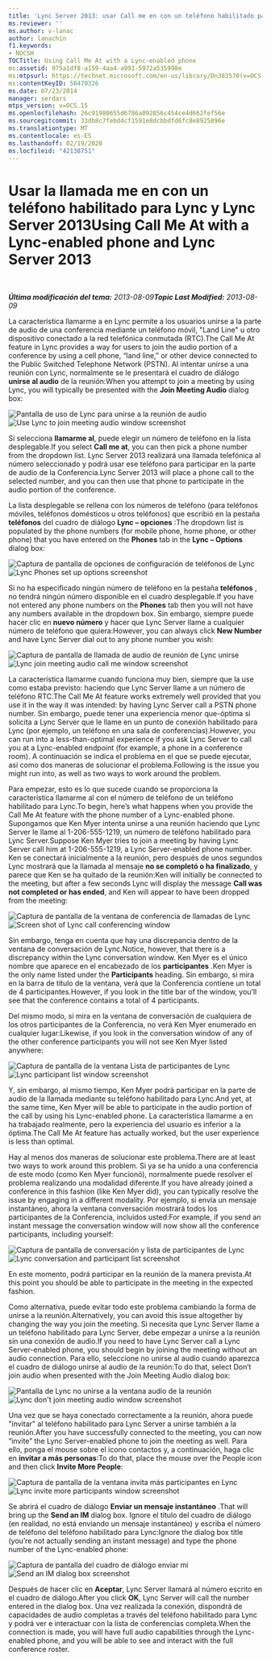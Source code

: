 ```yaml
---
title: 'Lync Server 2013: usar Call me en con un teléfono habilitado para Lync'
ms.reviewer: ''
ms.author: v-lanac
author: lanachin
f1.keywords:
- NOCSH
TOCTitle: Using Call Me At with a Lync-enabled phone
ms:assetid: 975a1df8-a159-4aa4-a991-5972a535998e
ms:mtpsurl: https://technet.microsoft.com/en-us/library/Dn383570(v=OCS.15)
ms:contentKeyID: 56470326
ms.date: 07/23/2014
manager: serdars
mtps_version: v=OCS.15
ms.openlocfilehash: 26c91980655d6786a092856c454ce4d662fef56e
ms.sourcegitcommit: 33db8c7febd4cf1591e8dcbbdfd6fc8e8925896e
ms.translationtype: MT
ms.contentlocale: es-ES
ms.lasthandoff: 02/19/2020
ms.locfileid: "42138751"
---
```

<div data-xmlns="http://www.w3.org/1999/xhtml">

<div class="topic" data-xmlns="http://www.w3.org/1999/xhtml" data-msxsl="urn:schemas-microsoft-com:xslt" data-cs="http://msdn.microsoft.com/">

<div data-asp="https://msdn2.microsoft.com/asp">

# <a name="using-call-me-at-with-a-lync-enabled-phone-and-lync-server-2013"></a><span data-ttu-id="fa59b-102">Usar la llamada me en con un teléfono habilitado para Lync y Lync Server 2013</span><span class="sxs-lookup"><span data-stu-id="fa59b-102">Using Call Me At with a Lync-enabled phone and Lync Server 2013</span></span>

</div>

<div id="mainSection">

<div id="mainBody">

<span> </span>

<span data-ttu-id="fa59b-103">_**Última modificación del tema:** 2013-08-09_</span><span class="sxs-lookup"><span data-stu-id="fa59b-103">_**Topic Last Modified:** 2013-08-09_</span></span>

<span data-ttu-id="fa59b-104">La característica llamarme a en Lync permite a los usuarios unirse a la parte de audio de una conferencia mediante un teléfono móvil, "Land Line" u otro dispositivo conectado a la red telefónica conmutada (RTC).</span><span class="sxs-lookup"><span data-stu-id="fa59b-104">The Call Me At feature in Lync provides a way for users to join the audio portion of a conference by using a cell phone, “land line,” or other device connected to the Public Switched Telephone Network (PSTN).</span></span> <span data-ttu-id="fa59b-105">Al intentar unirse a una reunión con Lync, normalmente se le presentará el cuadro de diálogo **unirse al audio** de la reunión:</span><span class="sxs-lookup"><span data-stu-id="fa59b-105">When you attempt to join a meeting by using Lync, you will typically be presented with the **Join Meeting Audio** dialog box:</span></span>

<span data-ttu-id="fa59b-106">![Pantalla de uso de Lync para unirse a la reunión de audio](images/Dn383570.e28f17f0-9f17-44ef-b893-f4ef132f47ac(OCS.15).png "Pantalla de uso de Lync para unirse a la reunión de audio")</span><span class="sxs-lookup"><span data-stu-id="fa59b-106">![Use Lync to join meeting audio window screenshot](images/Dn383570.e28f17f0-9f17-44ef-b893-f4ef132f47ac(OCS.15).png "Use Lync to join meeting audio window screenshot")</span></span>

<span data-ttu-id="fa59b-107">Si selecciona **llamarme al**, puede elegir un número de teléfono en la lista desplegable.</span><span class="sxs-lookup"><span data-stu-id="fa59b-107">If you select **Call me at**, you can then pick a phone number from the dropdown list.</span></span> <span data-ttu-id="fa59b-108">Lync Server 2013 realizará una llamada telefónica al número seleccionado y podrá usar ese teléfono para participar en la parte de audio de la Conferencia.</span><span class="sxs-lookup"><span data-stu-id="fa59b-108">Lync Server 2013 will place a phone call to the selected number, and you can then use that phone to participate in the audio portion of the conference.</span></span>

<span data-ttu-id="fa59b-109">La lista desplegable se rellena con los números de teléfono (para teléfonos móviles, teléfonos domésticos u otros teléfonos) que escribió en la pestaña **teléfonos** del cuadro de diálogo **Lync – opciones** :</span><span class="sxs-lookup"><span data-stu-id="fa59b-109">The dropdown list is populated by the phone numbers (for mobile phone, home phone, or other phone) that you have entered on the **Phones** tab in the **Lync – Options** dialog box:</span></span>

<span data-ttu-id="fa59b-110">![Captura de pantalla de opciones de configuración de teléfonos de Lync](images/Dn383570.03d2f25d-49e2-47b4-b1e9-b1614fc0c11c(OCS.15).png "Captura de pantalla de opciones de configuración de teléfonos de Lync")</span><span class="sxs-lookup"><span data-stu-id="fa59b-110">![Lync Phones set up options screenshot](images/Dn383570.03d2f25d-49e2-47b4-b1e9-b1614fc0c11c(OCS.15).png "Lync Phones set up options screenshot")</span></span>

<span data-ttu-id="fa59b-111">Si no ha especificado ningún número de teléfono en la pestaña **teléfonos** , no tendrá ningún número disponible en el cuadro desplegable.</span><span class="sxs-lookup"><span data-stu-id="fa59b-111">If you have not entered any phone numbers on the **Phones** tab then you will not have any numbers available in the dropdown box.</span></span> <span data-ttu-id="fa59b-112">Sin embargo, siempre puede hacer clic en **nuevo número** y hacer que Lync Server llame a cualquier número de teléfono que quiera:</span><span class="sxs-lookup"><span data-stu-id="fa59b-112">However, you can always click **New Number** and have Lync Server dial out to any phone number you wish:</span></span>

<span data-ttu-id="fa59b-113">![Captura de pantalla de llamada de audio de reunión de Lync unirse](images/Dn383570.27f2ac7a-cc1c-465c-b145-202ad03af4f2(OCS.15).png "Captura de pantalla de llamada de audio de reunión de Lync unirse")</span><span class="sxs-lookup"><span data-stu-id="fa59b-113">![Lync join meeting audio call me window screenshot](images/Dn383570.27f2ac7a-cc1c-465c-b145-202ad03af4f2(OCS.15).png "Lync join meeting audio call me window screenshot")</span></span>

<span data-ttu-id="fa59b-114">La característica llamarme cuando funciona muy bien, siempre que la use como estaba previsto: haciendo que Lync Server llame a un número de teléfono RTC.</span><span class="sxs-lookup"><span data-stu-id="fa59b-114">The Call Me At feature works extremely well provided that you use it in the way it was intended: by having Lync Server call a PSTN phone number.</span></span> <span data-ttu-id="fa59b-115">Sin embargo, puede tener una experiencia menor que-óptima si solicita a Lync Server que le llame en un punto de conexión habilitado para Lync (por ejemplo, un teléfono en una sala de conferencias).</span><span class="sxs-lookup"><span data-stu-id="fa59b-115">However, you can run into a less-than-optimal experience if you ask Lync Server to call you at a Lync-enabled endpoint (for example, a phone in a conference room).</span></span> <span data-ttu-id="fa59b-116">A continuación se indica el problema en el que se puede ejecutar, así como dos maneras de solucionar el problema.</span><span class="sxs-lookup"><span data-stu-id="fa59b-116">Following is the issue you might run into, as well as two ways to work around the problem.</span></span>

<span data-ttu-id="fa59b-117">Para empezar, esto es lo que sucede cuando se proporciona la característica llamarme al con el número de teléfono de un teléfono habilitado para Lync.</span><span class="sxs-lookup"><span data-stu-id="fa59b-117">To begin, here’s what happens when you provide the Call Me At feature with the phone number of a Lync-enabled phone.</span></span> <span data-ttu-id="fa59b-118">Supongamos que Ken Myer intenta unirse a una reunión haciendo que Lync Server le llame al 1-206-555-1219, un número de teléfono habilitado para Lync Server.</span><span class="sxs-lookup"><span data-stu-id="fa59b-118">Suppose Ken Myer tries to join a meeting by having Lync Server call him at 1-206-555-1219, a Lync Server-enabled phone number.</span></span> <span data-ttu-id="fa59b-119">Ken se conectará inicialmente a la reunión, pero después de unos segundos Lync mostrará que la llamada al mensaje **no se completó o ha finalizado**, y parece que Ken se ha quitado de la reunión:</span><span class="sxs-lookup"><span data-stu-id="fa59b-119">Ken will initially be connected to the meeting, but after a few seconds Lync will display the message **Call was not completed or has ended**, and Ken will appear to have been dropped from the meeting:</span></span>

<span data-ttu-id="fa59b-120">![Captura de pantalla de la ventana de conferencia de llamadas de Lync](images/Dn383570.c2a81727-8751-41b5-946a-03a1b75b9d95(OCS.15).png "Captura de pantalla de la ventana de conferencia de llamadas de Lync")</span><span class="sxs-lookup"><span data-stu-id="fa59b-120">![Screen shot of Lync call conferencing window](images/Dn383570.c2a81727-8751-41b5-946a-03a1b75b9d95(OCS.15).png "Screen shot of Lync call conferencing window")</span></span>

<span data-ttu-id="fa59b-121">Sin embargo, tenga en cuenta que hay una discrepancia dentro de la ventana de conversación de Lync.</span><span class="sxs-lookup"><span data-stu-id="fa59b-121">Notice, however, that there is a discrepancy within the Lync conversation window.</span></span> <span data-ttu-id="fa59b-122">Ken Myer es el único nombre que aparece en el encabezado de los **participantes** .</span><span class="sxs-lookup"><span data-stu-id="fa59b-122">Ken Myer is the only name listed under the **Participants** heading.</span></span> <span data-ttu-id="fa59b-123">Sin embargo, si mira en la barra de título de la ventana, verá que la Conferencia contiene un total de 4 participantes.</span><span class="sxs-lookup"><span data-stu-id="fa59b-123">However, if you look in the title bar of the window, you’ll see that the conference contains a total of 4 participants.</span></span>

<span data-ttu-id="fa59b-124">Del mismo modo, si mira en la ventana de conversación de cualquiera de los otros participantes de la Conferencia, no verá Ken Myer enumerado en cualquier lugar:</span><span class="sxs-lookup"><span data-stu-id="fa59b-124">Likewise, if you look in the conversation window of any of the other conference participants you will not see Ken Myer listed anywhere:</span></span>

<span data-ttu-id="fa59b-125">![Captura de pantalla de la ventana Lista de participantes de Lync](images/Dn383570.fa5990cf-2694-402c-ac06-946aa66b6837(OCS.15).png "Captura de pantalla de la ventana Lista de participantes de Lync")</span><span class="sxs-lookup"><span data-stu-id="fa59b-125">![Lync participant list window screenshot](images/Dn383570.fa5990cf-2694-402c-ac06-946aa66b6837(OCS.15).png "Lync participant list window screenshot")</span></span>

<span data-ttu-id="fa59b-126">Y, sin embargo, al mismo tiempo, Ken Myer podrá participar en la parte de audio de la llamada mediante su teléfono habilitado para Lync.</span><span class="sxs-lookup"><span data-stu-id="fa59b-126">And yet, at the same time, Ken Myer will be able to participate in the audio portion of the call by using his Lync-enabled phone.</span></span> <span data-ttu-id="fa59b-127">La característica llamarme a en ha trabajado realmente, pero la experiencia del usuario es inferior a la óptima.</span><span class="sxs-lookup"><span data-stu-id="fa59b-127">The Call Me At feature has actually worked, but the user experience is less than optimal.</span></span>

<span data-ttu-id="fa59b-128">Hay al menos dos maneras de solucionar este problema.</span><span class="sxs-lookup"><span data-stu-id="fa59b-128">There are at least two ways to work around this problem.</span></span> <span data-ttu-id="fa59b-129">Si ya se ha unido a una conferencia de este modo (como Ken Myer funcionó), normalmente puede resolver el problema realizando una modalidad diferente.</span><span class="sxs-lookup"><span data-stu-id="fa59b-129">If you have already joined a conference in this fashion (like Ken Myer did), you can typically resolve the issue by engaging in a different modality.</span></span> <span data-ttu-id="fa59b-130">Por ejemplo, si envía un mensaje instantáneo, ahora la ventana conversación mostrará todos los participantes de la Conferencia, incluidos usted:</span><span class="sxs-lookup"><span data-stu-id="fa59b-130">For example, if you send an instant message the conversation window will now show all the conference participants, including yourself:</span></span>

<span data-ttu-id="fa59b-131">![Captura de pantalla de conversación y lista de participantes de Lync](images/Dn383570.9b5ff6d6-9f73-467c-99a7-ef3aa8bd7e7a(OCS.15).png "Captura de pantalla de conversación y lista de participantes de Lync")</span><span class="sxs-lookup"><span data-stu-id="fa59b-131">![Lync conversation and participant list screenshot](images/Dn383570.9b5ff6d6-9f73-467c-99a7-ef3aa8bd7e7a(OCS.15).png "Lync conversation and participant list screenshot")</span></span>

<span data-ttu-id="fa59b-132">En este momento, podrá participar en la reunión de la manera prevista.</span><span class="sxs-lookup"><span data-stu-id="fa59b-132">At this point you should be able to participate in the meeting in the expected fashion.</span></span>

<span data-ttu-id="fa59b-133">Como alternativa, puede evitar todo este problema cambiando la forma de unirse a la reunión.</span><span class="sxs-lookup"><span data-stu-id="fa59b-133">Alternatively, you can avoid this issue altogether by changing the way you join the meeting.</span></span> <span data-ttu-id="fa59b-134">Si necesita que Lync Server llame a un teléfono habilitado para Lync Server, debe empezar a unirse a la reunión sin una conexión de audio.</span><span class="sxs-lookup"><span data-stu-id="fa59b-134">If you need to have Lync Server call a Lync Server-enabled phone, you should begin by joining the meeting without an audio connection.</span></span> <span data-ttu-id="fa59b-135">Para ello, seleccione no unirse al audio cuando aparezca el cuadro de diálogo unirse al audio de la reunión:</span><span class="sxs-lookup"><span data-stu-id="fa59b-135">To do that, select Don’t join audio when presented with the Join Meeting Audio dialog box:</span></span>

<span data-ttu-id="fa59b-136">![Pantalla de Lync no unirse a la ventana audio de la reunión](images/Dn383570.280a148d-cce5-4b02-87f9-9f78f17a81c1(OCS.15).png "Pantalla de Lync no unirse a la ventana audio de la reunión")</span><span class="sxs-lookup"><span data-stu-id="fa59b-136">![Lync don't join meeting audio window screenshot](images/Dn383570.280a148d-cce5-4b02-87f9-9f78f17a81c1(OCS.15).png "Lync don't join meeting audio window screenshot")</span></span>

<span data-ttu-id="fa59b-137">Una vez que se haya conectado correctamente a la reunión, ahora puede "invitar" al teléfono habilitado para Lync Server a unirse también a la reunión.</span><span class="sxs-lookup"><span data-stu-id="fa59b-137">After you have successfully connected to the meeting, you can now “invite” the Lync Server-enabled phone to join the meeting as well.</span></span> <span data-ttu-id="fa59b-138">Para ello, ponga el mouse sobre el icono contactos y, a continuación, haga clic en **invitar a más personas**:</span><span class="sxs-lookup"><span data-stu-id="fa59b-138">To do that, place the mouse over the People icon and then click **Invite More People**:</span></span>

<span data-ttu-id="fa59b-139">![Captura de pantalla de la ventana invita más participantes en Lync](images/Dn383570.69b81b29-d1d2-4ed3-acb6-e37dd18e3d86(OCS.15).png "Captura de pantalla de la ventana invita más participantes en Lync")</span><span class="sxs-lookup"><span data-stu-id="fa59b-139">![Lync invite more participants window screenshot](images/Dn383570.69b81b29-d1d2-4ed3-acb6-e37dd18e3d86(OCS.15).png "Lync invite more participants window screenshot")</span></span>

<span data-ttu-id="fa59b-140">Se abrirá el cuadro de diálogo **Enviar un mensaje instantáneo** .</span><span class="sxs-lookup"><span data-stu-id="fa59b-140">That will bring up the **Send an IM** dialog box.</span></span> <span data-ttu-id="fa59b-141">Ignore el título del cuadro de diálogo (en realidad, no está enviando un mensaje instantáneo) y escriba el número de teléfono del teléfono habilitado para Lync:</span><span class="sxs-lookup"><span data-stu-id="fa59b-141">Ignore the dialog box title (you’re not actually sending an instant message) and type the phone number of the Lync-enabled phone:</span></span>

<span data-ttu-id="fa59b-142">![Captura de pantalla del cuadro de diálogo enviar mi](images/Dn383570.cd67a3f0-06d8-41ba-a808-c067f64bec9f(OCS.15).png "Captura de pantalla del cuadro de diálogo enviar mi")</span><span class="sxs-lookup"><span data-stu-id="fa59b-142">![Send an IM dialog box screenshot](images/Dn383570.cd67a3f0-06d8-41ba-a808-c067f64bec9f(OCS.15).png "Send an IM dialog box screenshot")</span></span>

<span data-ttu-id="fa59b-143">Después de hacer clic en **Aceptar**, Lync Server llamará al número escrito en el cuadro de diálogo.</span><span class="sxs-lookup"><span data-stu-id="fa59b-143">After you click **OK**, Lync Server will call the number entered in the dialog box.</span></span> <span data-ttu-id="fa59b-144">Una vez realizada la conexión, dispondrá de capacidades de audio completas a través del teléfono habilitado para Lync y podrá ver e interactuar con la lista de conferencias completa.</span><span class="sxs-lookup"><span data-stu-id="fa59b-144">When the connection is made, you will have full audio capabilities through the Lync-enabled phone, and you will be able to see and interact with the full conference roster.</span></span>

</div>

<span> </span>

</div>

</div>

</div>

